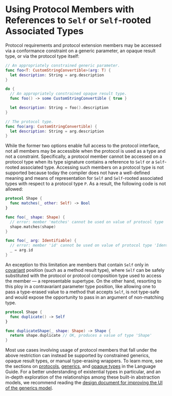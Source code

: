 # Using Protocol Members with References to `Self` or `Self`-rooted Associated Types

Protocol requirements and protocol extension members may be accessed via a conformance constraint on a generic parameter, an opaque result type, or via the protocol type itself:

```swift
// An appropriately constrained generic parameter.
func foo<T: CustomStringConvertible>(arg: T) {
  let description: String = arg.description
}

do {
  // An appropriately constrained opaque result type.
  func foo() -> some CustomStringConvertible { true }

  let description: String = foo().description
}

// The protocol type.
func foo(arg: CustomStringConvertible) {
  let description: String = arg.description
}
```

While the former two options enable full access to the protocol interface, not all members may be accessible when the protocol is used as a type and not a constraint. Specifically, a protocol member cannot be accessed on a protocol type when its type signature contains a reference to `Self` or a `Self`-rooted associated type. Accessing such members on a protocol type is not supported because today the compiler does not have a well-defined meaning and means of representation for  `Self` and  `Self`-rooted associated types with respect to a protocol type  `P`.  As a result, the following code is not allowed:

```swift
protocol Shape {
  func matches(_ other: Self) -> Bool
}

func foo(_ shape: Shape) {
  // error: member 'matches' cannot be used on value of protocol type 'Shape'; use a generic constraint instead
  shape.matches(shape)
}

func foo(_ arg: Identifiable) {
  // error: member 'id' cannot be used on value of protocol type 'Identifiable'; use a generic constraint instead
  _ = arg.id
}
```

An exception to this limitation are members that contain `Self` only in [covariant](https://en.wikipedia.org/wiki/Covariance_and_contravariance_(computer_science)) position (such as a method result type), where  `Self` can be safely substituted with the protocol or protocol composition type used to access the member — a representable supertype. On the other hand, resorting to this ploy in a contravariant parameter type position, like allowing one to pass a type-erased value to a method that accepts `Self`, is not type-safe and would expose the opportunity to pass in an argument of non-matching type.

```swift
protocol Shape {
  func duplicate() -> Self
}

func duplicateShape(_ shape: Shape) -> Shape {
  return shape.duplicate // OK, produces a value of type 'Shape'
}
```

Most use cases involving usage of protocol members that fall under the above restriction can instead be supported by constrained generics, opaque result types, or manual type-erasing wrappers. To learn more, see the sections on [protocols](https://docs.swift.org/swift-book/LanguageGuide/Protocols.html), [generics](https://docs.swift.org/swift-book/LanguageGuide/Generics.html), and [opaque types](https://docs.swift.org/swift-book/LanguageGuide/OpaqueTypes.html) in the Language Guide. For a better understanding of existential types in particular, and an in-depth exploration of the relationships among these built-in abstraction models, we recommend reading the [design document for improving the UI of the generics model](https://forums.swift.org/t/improving-the-ui-of-generics/22814).
